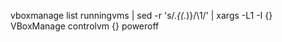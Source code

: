 vboxmanage list runningvms | sed -r 's/.​*\{(.*​)\}/\1/' | xargs -L1 -I {} VBoxManage controlvm {} poweroff
